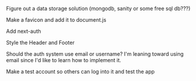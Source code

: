 Figure out a data storage solution (mongodb, sanity or some free sql db???)

Make a favicon and add it to document.js

Add next-auth

Style the Header and Footer

Should the auth system use email or username? I'm leaning toward using email since I'd like to learn how to implement it.

Make a test account so others can log into it and test the app

